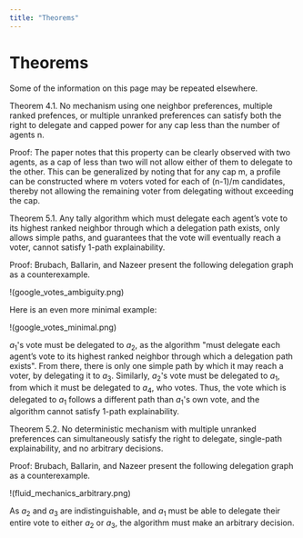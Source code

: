 ```yaml
---
title: "Theorems"
---
```


# Theorems

Some of the information on this page may be repeated elsewhere.

Theorem 4.1. No mechanism using one neighbor preferences, multiple ranked prefences, or multiple unranked preferences can satisfy both the right to delegate and capped power for any cap less than the number of agents n.

Proof: The paper notes that this property can be clearly observed with two agents, as a cap of less than two will not allow either of them to delegate to the other. This can be generalized by noting that for any cap m, a profile can be constructed where m voters voted for each of (n-1)/m candidates, thereby not allowing the remaining voter from delegating without exceeding the cap.

Theorem 5.1. Any tally algorithm which must delegate each agent’s vote to its highest ranked neighbor through which a delegation path exists, only allows simple paths, and guarantees that the vote will eventually reach a voter, cannot satisfy 1-path explainability.

Proof: Brubach, Ballarin, and Nazeer present the following delegation graph as a counterexample.

!(google_votes_ambiguity.png)

Here is an even more minimal example:

!(google_votes_minimal.png)

$a_1$'s vote must be delegated to $a_2$, as the algorithm "must delegate each agent’s vote to its highest ranked neighbor through which a delegation path exists". From there, there is only one simple path by which it may reach a voter, by delegating it to $a_3$. Similarly, $a_2$'s vote must be delegated to $a_1$, from which it must be delegated to $a_4$, who votes. Thus, the vote which is delegated to $a_1$ follows a different path than $a_1$'s own vote, and the algorithm cannot satisfy 1-path explainability.

Theorem 5.2. No deterministic mechanism with multiple unranked preferences can simultaneously satisfy the right to delegate, single-path explainability, and no arbitrary decisions.

Proof: Brubach, Ballarin, and Nazeer present the following delegation graph as a counterexample.

!(fluid_mechanics_arbitrary.png)

As $a_2$ and $a_3$ are indistinguishable, and $a_1$ must be able to delegate their entire vote to either $a_2$ or $a_3$, the algorithm must make an arbitrary decision.

